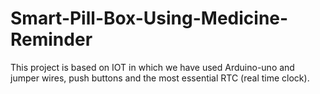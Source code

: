 # Smart-Pill-Box-Using-Medicine-Reminder
This project is based on IOT in which we have used Arduino-uno and jumper wires, push buttons and the most essential RTC (real time clock). 
